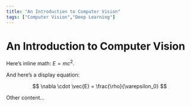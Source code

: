 ```yaml
---
title: "An Introduction to Computer Vision"
tags: ["Computer Vision","Deep Learning"]
---
```


# An Introduction to Computer Vision

Here’s inline math: $E = mc^2$.

And here’s a display equation:

$$
\nabla \cdot \vec{E} = \frac{\rho}{\varepsilon_0}
$$

Other content…
